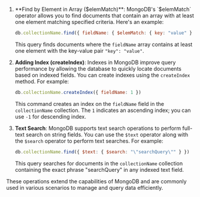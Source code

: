 
1. **Find by Element in Array ($elemMatch)**:
   MongoDB's `$elemMatch` operator allows you to find documents that contain an array with at least one element matching specified criteria. Here's an example:

   ```javascript
   db.collectionName.find({ fieldName: { $elemMatch: { key: "value" } } })
   ```

   This query finds documents where the `fieldName` array contains at least one element with the key-value pair `"key": "value"`.

3. **Adding Index (createIndex)**:
   Indexes in MongoDB improve query performance by allowing the database to quickly locate documents based on indexed fields. You can create indexes using the `createIndex` method. For example:

   ```javascript
   db.collectionName.createIndex({ fieldName: 1 })
   ```

   This command creates an index on the `fieldName` field in the `collectionName` collection. The `1` indicates an ascending index; you can use `-1` for descending index.

2. **Text Search**:
   MongoDB supports text search operations to perform full-text search on string fields. You can use the `$text` operator along with the `$search` operator to perform text searches. For example:

   ```javascript
   db.collectionName.find({ $text: { $search: "\"searchQuery\"" } })
   ```

   This query searches for documents in the `collectionName` collection containing the exact phrase "searchQuery" in any indexed text field.

These operations extend the capabilities of MongoDB and are commonly used in various scenarios to manage and query data efficiently.